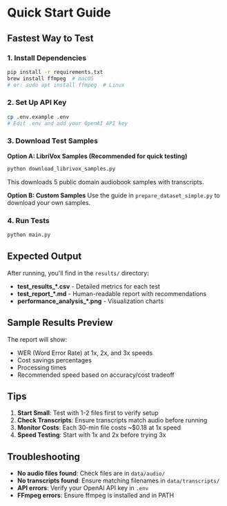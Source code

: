 # Quick Start Guide

## Fastest Way to Test

### 1. Install Dependencies
```bash
pip install -r requirements.txt
brew install ffmpeg  # macOS
# or: sudo apt install ffmpeg  # Linux
```

### 2. Set Up API Key
```bash
cp .env.example .env
# Edit .env and add your OpenAI API key
```

### 3. Download Test Samples

**Option A: LibriVox Samples (Recommended for quick testing)**
```bash
python download_librivox_samples.py
```
This downloads 5 public domain audiobook samples with transcripts.

**Option B: Custom Samples**
Use the guide in `prepare_dataset_simple.py` to download your own samples.

### 4. Run Tests
```bash
python main.py
```

## Expected Output

After running, you'll find in the `results/` directory:
- **test_results_*.csv** - Detailed metrics for each test
- **test_report_*.md** - Human-readable report with recommendations
- **performance_analysis_*.png** - Visualization charts

## Sample Results Preview

The report will show:
- WER (Word Error Rate) at 1x, 2x, and 3x speeds
- Cost savings percentages
- Processing times
- Recommended speed based on accuracy/cost tradeoff

## Tips

1. **Start Small**: Test with 1-2 files first to verify setup
2. **Check Transcripts**: Ensure transcripts match audio before running
3. **Monitor Costs**: Each 30-min file costs ~$0.18 at 1x speed
4. **Speed Testing**: Start with 1x and 2x before trying 3x

## Troubleshooting

- **No audio files found**: Check files are in `data/audio/`
- **No transcripts found**: Ensure matching filenames in `data/transcripts/`
- **API errors**: Verify your OpenAI API key in `.env`
- **FFmpeg errors**: Ensure ffmpeg is installed and in PATH